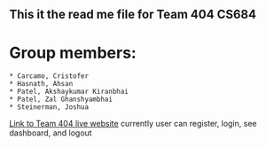 ## This it the read me file for Team 404 CS684
# Group members:
    * Carcamo, Cristofer
    * Hasnath, Ahsan
    * Patel, Akshaykumar Kiranbhai
    * Patel, Zal Ghanshyambhai
    * Steinerman, Joshua



[Link to Team 404 live website](https://team404.onrender.com/)
currently user can register, login, see dashboard, and logout
